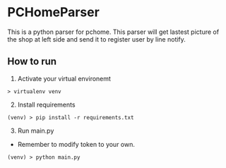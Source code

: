 # PCHomeParser
This is a python parser for pchome.
This parser will get lastest picture of the shop at left side and send it to register user by line notify.

## How to run
1. Activate your virtual environemt
```
> virtualenv venv
```
2. Install requirements
```
(venv) > pip install -r requirements.txt
```
3. Run main.py
* Remember to modify token to your own.
```
(venv) > python main.py
```
